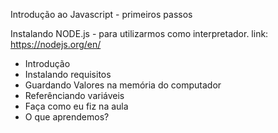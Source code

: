 Introdução ao Javascript - primeiros passos

Instalando NODE.js - para utilizarmos como interpretador.
link: https://nodejs.org/en/

* Introdução
* Instalando requisitos
* Guardando Valores na memória do computador
* Referênciando variáveis
* Faça como eu fiz na aula
* O que aprendemos?